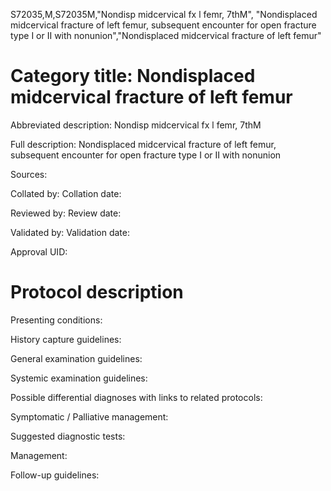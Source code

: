 S72035,M,S72035M,"Nondisp midcervical fx l femr, 7thM", "Nondisplaced midcervical fracture of left femur, subsequent encounter for open fracture type I or II with nonunion","Nondisplaced midcervical fracture of left femur"
# Category title: Nondisplaced midcervical fracture of left femur

Abbreviated description: Nondisp midcervical fx l femr, 7thM

Full description: Nondisplaced midcervical fracture of left femur, subsequent encounter for open fracture type I or II with nonunion

Sources:

Collated by:
Collation date:

Reviewed by:
Review date:

Validated by:
Validation date:

Approval UID:

# Protocol description

Presenting conditions:

History capture guidelines:

General examination guidelines:

Systemic examination guidelines:

Possible differential diagnoses with links to related protocols:

Symptomatic / Palliative management:

Suggested diagnostic tests:

Management:

Follow-up guidelines:
